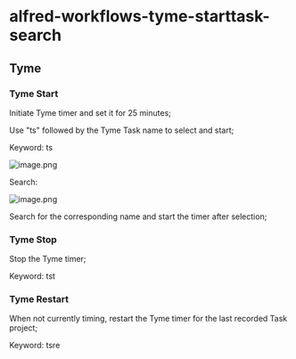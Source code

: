 # alfred-workflows-tyme-starttask-search
## Tyme

### Tyme Start

Initiate Tyme timer and set it for 25 minutes;

Use "ts" followed by the Tyme Task name to select and start;

Keyword: ts

![image.png](https://pazer-markdown.oss-cn-beijing.aliyuncs.com/img20231103103731.png)

Search:

![image.png](https://pazer-markdown.oss-cn-beijing.aliyuncs.com/img20231103103825.png)

Search for the corresponding name and start the timer after selection;

### Tyme Stop

Stop the Tyme timer;

Keyword: tst

### Tyme Restart

When not currently timing, restart the Tyme timer for the last recorded Task project;

Keyword: tsre




